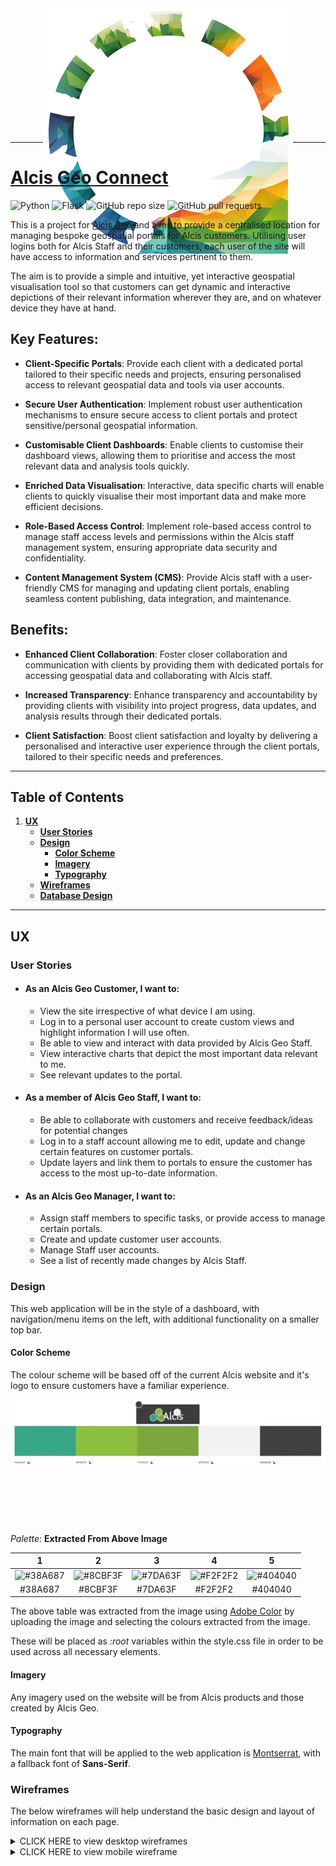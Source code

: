 <div align="center" style="height:200px;">
    <img src="./design/logo-idea01.png">
</div>

---
# [Alcis Geo Connect]()

![Python](https://img.shields.io/static/v1?label=Python&message=3.11.2&color=blue&logo=python&logoColor=ffffff)
![Flask](https://img.shields.io/static/v1?label=Django&message=3.2&color=blue&logo=django&logoColor=ffffff)
![GitHub repo size](https://img.shields.io/github/repo-size/Natte2110/Alcis-Geo-Connect?color=orange) ![GitHub pull requests](https://img.shields.io/github/issues-pr/Natte2110/Alcis-Geo-Connect)

This is a project for [Alcis Geo](https://www.alcis.org/) and aims to provide a centralised location for managing bespoke geospatial portals for Alcis customers. Utilising user logins both for Alcis Staff and their customers, each user of the site will have access to information and services pertinent to them.

The aim is to provide a simple and intuitive, yet interactive geospatial visualisation tool so that customers can get dynamic and interactive depictions of their relevant information wherever they are, and on whatever device they have at hand.

## Key Features:

- **Client-Specific Portals**: Provide each client with a dedicated portal tailored to their specific needs and projects, ensuring personalised access to relevant geospatial data and tools via user accounts.

- **Secure User Authentication**: Implement robust user authentication mechanisms to ensure secure access to client portals and protect sensitive/personal geospatial information.

- **Customisable Client Dashboards**: Enable clients to customise their dashboard views, allowing them to prioritise and access the most relevant data and analysis tools quickly.

- **Enriched Data Visualisation**: Interactive, data specific charts will enable clients to quickly visualise their most important data and make more efficient decisions.

- **Role-Based Access Control**: Implement role-based access control to manage staff access levels and permissions within the Alcis staff management system, ensuring appropriate data security and confidentiality.

- **Content Management System (CMS)**: Provide Alcis staff with a user-friendly CMS for managing and updating client portals, enabling seamless content publishing, data integration, and maintenance.

## Benefits:

- **Enhanced Client Collaboration**: Foster closer collaboration and communication with clients by providing them with dedicated portals for accessing geospatial data and collaborating with Alcis staff.

- **Increased Transparency**: Enhance transparency and accountability by providing clients with visibility into project progress, data updates, and analysis results through their dedicated portals.

- **Client Satisfaction**: Boost client satisfaction and loyalty by delivering a personalised and interactive user experience through the client portals, tailored to their specific needs and preferences.

---

## Table of Contents
1. [**UX**](#ux)
    - [**User Stories**](#user-stories)
    - [**Design**](#design)
        - [**Color Scheme**](#color-scheme)
        - [**Imagery**](#imagery)
        - [**Typography**](#typography)
    - [**Wireframes**](#wireframes)
    - [**Database Design**](#database-design)

---

## UX

### User Stories

- #### As an Alcis Geo Customer, I want to:

    - View the site irrespective of what device I am using.
    - Log in to a personal user account to create custom views and highlight information I will use often.
    - Be able to view and interact with data provided by Alcis Geo Staff.
    - View interactive charts that depict the most important data relevant to me.
    - See relevant updates to the portal.

- #### As a member of Alcis Geo Staff, I want to:

    - Be able to collaborate with customers and receive feedback/ideas for potential changes
    - Log in to a staff account allowing me to edit, update and change certain features on customer portals.
    - Update layers and link them to portals to ensure the customer has access to the most up-to-date information.

- #### As an Alcis Geo Manager, I want to:

    - Assign staff members to specific tasks, or provide access to manage certain portals.
    - Create and update customer user accounts.
    - Manage Staff user accounts.
    - See a list of recently made changes by Alcis Staff.

### Design

This web application will be in the style of a dashboard, with navigation/menu items on the left, with additional functionality on a smaller top bar.

#### Color Scheme

The colour scheme will be based off of the current Alcis website and it's logo to ensure customers have a familiar experience.

<div align="center" style="height:200px;">
    <img src="./design/colour-scheme.png">
</div>

*Palette*: **Extracted From Above Image**

| 1 | 2 | 3 | 4 | 5 |
| :---: | :---: | :---: | :---: | :---: |
| ![#38A687](https://via.placeholder.com/15/38A687/38A687) | ![#8CBF3F](https://via.placeholder.com/15/8CBF3F/8CBF3F) | ![#7DA63F](https://via.placeholder.com/15/7DA63F/7DA63F) | ![#F2F2F2](https://via.placeholder.com/15/F2F2F2/F2F2F2) | ![#404040](https://via.placeholder.com/15/404040/404040) |
| #38A687 | #8CBF3F | #7DA63F | #F2F2F2 | #404040 |

The above table was extracted from the image using [Adobe Color](https://color.adobe.com/create/image) by uploading the image and selecting the colours extracted from the image.

These will be placed as *:root* variables within the style.css file in order to be used across all necessary elements.

#### Imagery

Any imagery used on the website will be from Alcis products and those created by Alcis Geo.

#### Typography

The main font that will be applied to the web application is [Montserrat](https://fonts.google.com/specimen/Montserrat), with a fallback font of **Sans-Serif**.

### Wireframes

The below wireframes will help understand the basic design and layout of information on each page.

<details>
<summary>CLICK HERE to view desktop wireframes</summary>

#### Dashboard, User not signed in
<img src="./design/wireframes/desktop-dashboard-visitor.png">

#### Dashboard, Customer signed in
<img src="./design/wireframes/desktop-dashboard-customer.png">

#### Dashboard, Admin signed in
<img src="./design/wireframes/desktop-dashboard-admin.png">

#### Portal, Customer signed in
<img src="./design/wireframes/desktop-portal-customer.png">

</details>

<details>
<summary>CLICK HERE to view mobile wireframe</summary>

#### Dashboard, User not signed in
<img src="./design/wireframes/mobile-general.png">

</details>